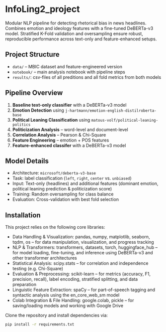 # InfoLing2_project
Modular NLP pipeline for detecting rhetorical bias in news headlines. Combines emotion and ideology features with a fine-tuned DeBERTa-v3 model. Stratified K-Fold validation and oversampling ensure robust, reproducible performance across text-only and feature-enhanced setups.

## Project Structure

- `data/` – MBIC dataset and feature-engineered version
- `notebook/` – main analysis notebook with pipeline steps 
- `results/`: csv-files of all preditions and all fold metrics from both models 

## Pipeline Overview

1. **Baseline text-only classifier** with a DeBERTa-v3 model 
2. **Emotion Detection** using `j-hartmann/emotion-english-distilroberta-base`  
3. **Political Leaning Classification** using `matous-volf/political-leaning-politics`
4. **Politicization Analysis** – word-level and document-level  
5. **Correlation Analysis** – Pearson & Chi-Square  
7. **Feature Engineering** – emotion + POS features  
8. **Feature-enhanced classifer** with a DeBERTa-v3 model 

## Model Details

- Architecture: `microsoft/deberta-v3-base`  
- Task: label classification (`left`, `right`, `center` vs. `unbiased`)  
- Input: Text-only (headlines) and additional features (dominant emotion, political leaning prediction & politicization score)  
- Training: Random oversampling for class balance  
- Evaluation: Cross-validation with best fold selection

## Installation

This project relies on the following core libraries:
- Data Handling & Visualization: pandas, numpy, matplotlib, seaborn, tqdm, os – for data manipulation, visualization, and progress tracking
- NLP & Transformers: transformers, datasets, torch, huggingface_hub – for model loading, fine-tuning, and inference using DeBERTa-v3 and other transformer architectures
- Statistical Analysis: scipy.stats – for correlation and independence testing (e.g. Chi-Square)
- Evaluation & Preprocessing: scikit-learn – for metrics (accuracy, F1, precision, recall), label encoding, stratified splitting, and data preparation
- Linguistic Feature Extraction: spaCy – for part-of-speech tagging and syntactic analysis using the en_core_web_sm model
- Colab Integration & File Handling: google.colab, pickle – for saving/loading models and working with Google Drive


Clone the repository and install dependencies via:

```bash
pip install -r requirements.txt
